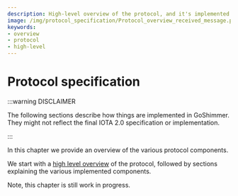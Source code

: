 ```yaml
---
description: High-level overview of the protocol, and it's implemented components.
image: /img/protocol_specification/Protocol_overview_received_message.png
keywords:
- overview
- protocol
- high-level
---
```

# Protocol specification

:::warning DISCLAIMER

The following sections describe how things are implemented in GoShimmer. They might not reflect the final IOTA 2.0 specification or implementation.

:::

In this chapter we provide an overview of the various protocol components.

We start with a [high level overview](protocol.md) of the protocol, followed by sections explaining the various implemented components.

Note, this chapter is still work in progress.

